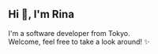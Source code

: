 ## Hi 👋, I'm Rina
I'm a software developer from Tokyo. <br>
Welcome, feel free to take a look around! ✨
